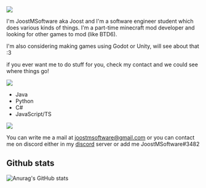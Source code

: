 <img src="https://github.com/JoostMSoftware/JoostMSoftware/assets/80041873/438e4d3e-7ee0-44a4-9d09-4b6bdd6f834a">


I'm JoostMSoftware aka Joost and I'm a software engineer student which does various kinds of things. 
I'm a part-time minecraft mod developer and looking for other games to mod (like BTD6). 

I'm also considering making games using Godot or Unity, will see about that :3 

if you ever want me to do stuff for you, check my contact and we could see where things go!
<br />

<img src="https://github.com/JoostMSoftware/JoostMSoftware/assets/80041873/b5ef3ec5-7d41-41ef-861c-bde06868345c">

- Java
- Python
- C#
- JavaScript/TS

<img src="https://github.com/JoostMSoftware/JoostMSoftware/assets/80041873/23d3542d-c60c-4135-980f-672d8395c198">

You can write me a mail at joostmsoftware@gmail.com or you can contact me on discord either in my [discord](https://discord.gg/E4NypRM8NG) server or add me JoostMSoftware#3482

## Github stats

![Anurag's GitHub stats](https://github-readme-stats.vercel.app/api?username=JoostMSoftware&show_icons=true&theme=tokyonight)
